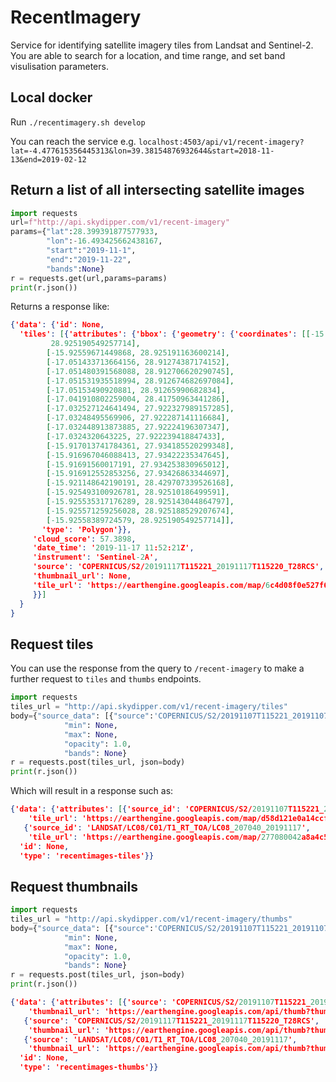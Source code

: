 # RecentImagery

Service for identifying satellite imagery tiles from Landsat and Sentinel-2.
You are able to search for a location, and time range, and set band visulisation parameters.

## Local docker

Run `./recentimagery.sh develop`

You can reach the service e.g. `localhost:4503/api/v1/recent-imagery?lat=-4.477615356445313&lon=39.38154876932644&start=2018-11-13&end=2019-02-12`

## Return a list of all intersecting satellite images

```python
import requests
url=f"http://api.skydipper.com/v1/recent-imagery"
params={"lat":28.399391877577933,
        "lon":-16.493425662438167,
        "start":"2019-11-1",
        "end":"2019-11-22",
        "bands":None}
r = requests.get(url,params=params)
print(r.json())
```

Returns a response like:

```json
{'data': {'id': None,
  'tiles': [{'attributes': {'bbox': {'geometry': {'coordinates': [[-15.92558389724579,
         28.925190549257714],
        [-15.92559671449868, 28.925191163600214],
        [-17.051433713664156, 28.91274387174152],
        [-17.051480391568088, 28.912706620290745],
        [-17.051531935518994, 28.912674682697084],
        [-17.05153490920881, 28.91265990682834],
        [-17.041910802259004, 28.41750963441286],
        [-17.032527124641494, 27.922327989157285],
        [-17.03248495569906, 27.922287141116684],
        [-17.032448913873885, 27.92224196307347],
        [-17.0324320643225, 27.922239418847433],
        [-15.917013741784361, 27.934185520299348],
        [-15.916967046088413, 27.93422235347645],
        [-15.91691560017191, 27.934253830965012],
        [-15.916912552853256, 27.93426863344697],
        [-15.921148642190191, 28.429707339526168],
        [-15.925493100926781, 28.92510186499591],
        [-15.925535317176289, 28.925143044864797],
        [-15.925571259256028, 28.925188529207674],
        [-15.92558389724579, 28.925190549257714]],
       'type': 'Polygon'}},
     'cloud_score': 57.3898,
     'date_time': '2019-11-17 11:52:21Z',
     'instrument': 'Sentinel-2A',
     'source': 'COPERNICUS/S2/20191117T115221_20191117T115220_T28RCS',
     'thumbnail_url': None,
     'tile_url': 'https://earthengine.googleapis.com/map/6c4d08f0e527f62e97d85a92c5c181bc/{z}/{x}/{y}?token=733263c1e4925c385702d2a18f2e39a6'
     }}]
  }
}
```

## Request tiles

You can use the response from the query to `/recent-imagery` to make a further request to `tiles` and `thumbs` endpoints.

```python
import requests
tiles_url = "http://api.skydipper.com/v1/recent-imagery/tiles"
body={"source_data": [{"source":'COPERNICUS/S2/20191107T115221_20191107T115221_T28RCS'},{"source":'LANDSAT/LC08/C01/T1_RT_TOA/LC08_207040_20191117'}],
            "min": None,
            "max": None,
            "opacity": 1.0,
            "bands": None}
r = requests.post(tiles_url, json=body)
print(r.json())
```

Which will result in a response such as:

```json
{'data': {'attributes': [{'source_id': 'COPERNICUS/S2/20191107T115221_20191107T115221_T28RCS',
    'tile_url': 'https://earthengine.googleapis.com/map/d58d121e0a14ccf17bb3fa08af87bb73/{z}/{x}/{y}?token=3fb09853e976ad45cfc4b3dc267f455a'},
   {'source_id': 'LANDSAT/LC08/C01/T1_RT_TOA/LC08_207040_20191117',
    'tile_url': 'https://earthengine.googleapis.com/map/277080042a8a4c5481346a3f341ed01a/{z}/{x}/{y}?token=613fe7ab781cde1fbca1e1b242c508aa'}],
  'id': None,
  'type': 'recentimages-tiles'}}
```

## Request thumbnails

```python
import requests
tiles_url = "http://api.skydipper.com/v1/recent-imagery/thumbs"
body={"source_data": [{"source":'COPERNICUS/S2/20191107T115221_20191107T115221_T28RCS'},{'source': 'COPERNICUS/S2/20191117T115221_20191117T115220_T28RCS'}, {"source":'LANDSAT/LC08/C01/T1_RT_TOA/LC08_207040_20191117'}],
            "min": None,
            "max": None,
            "opacity": 1.0,
            "bands": None}
r = requests.post(tiles_url, json=body)
print(r.json())
```

```json
{'data': {'attributes': [{'source': 'COPERNICUS/S2/20191107T115221_20191107T115221_T28RCS',
    'thumbnail_url': 'https://earthengine.googleapis.com/api/thumb?thumbid=ba7e8eb6d9606ad6191402148fc2e4dd&token=d732ad356760313627096ed9888944f4'},
   {'source': 'COPERNICUS/S2/20191117T115221_20191117T115220_T28RCS',
    'thumbnail_url': 'https://earthengine.googleapis.com/api/thumb?thumbid=caa55e2a982081b793c99dc95a7ca3d5&token=943827c8075eb9b3960bf95ee304b57a'},
   {'source': 'LANDSAT/LC08/C01/T1_RT_TOA/LC08_207040_20191117',
    'thumbnail_url': 'https://earthengine.googleapis.com/api/thumb?thumbid=8af65bde5696bd2189a225a7dff5d346&token=6087176665a1bbbe72604b810f72f308'}],
  'id': None,
  'type': 'recentimages-thumbs'}}
```